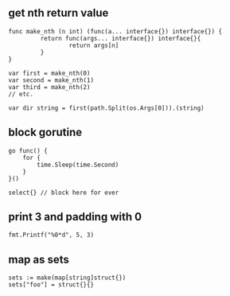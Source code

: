 ## get nth return value

```golang
func make_nth (n int) (func(a... interface{}) interface{}) {
         return func(args... interface{}) interface{}{
                 return args[n]
         }
}

var first = make_nth(0)
var second = make_nth(1)
var third = make_nth(2)
// etc.

var dir string = first(path.Split(os.Args[0])).(string)
```

## block gorutine

```golang
go func() {
	for {
		time.Sleep(time.Second)
	}
}()

select{} // block here for ever
```

## print 3 and padding with 0

```golang
fmt.Printf("%0*d", 5, 3)
```

## map as sets

```golang
sets := make(map[string]struct{})
sets["foo"] = struct{}{}
```